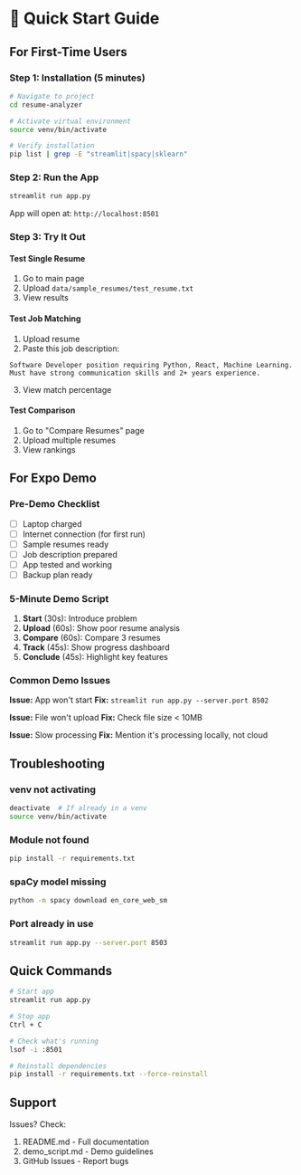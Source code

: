 # 🚀 Quick Start Guide

## For First-Time Users

### Step 1: Installation (5 minutes)

```bash
# Navigate to project
cd resume-analyzer

# Activate virtual environment
source venv/bin/activate

# Verify installation
pip list | grep -E "streamlit|spacy|sklearn"
```

### Step 2: Run the App

```bash
streamlit run app.py
```

App will open at: `http://localhost:8501`

### Step 3: Try It Out

#### Test Single Resume

1. Go to main page
2. Upload `data/sample_resumes/test_resume.txt`
3. View results

#### Test Job Matching

1. Upload resume
2. Paste this job description:

```
Software Developer position requiring Python, React, Machine Learning.
Must have strong communication skills and 2+ years experience.
```

3. View match percentage

#### Test Comparison

1. Go to "Compare Resumes" page
2. Upload multiple resumes
3. View rankings

## For Expo Demo

### Pre-Demo Checklist

- [ ] Laptop charged
- [ ] Internet connection (for first run)
- [ ] Sample resumes ready
- [ ] Job description prepared
- [ ] App tested and working
- [ ] Backup plan ready

### 5-Minute Demo Script

1. **Start** (30s): Introduce problem
2. **Upload** (60s): Show poor resume analysis
3. **Compare** (60s): Compare 3 resumes
4. **Track** (45s): Show progress dashboard
5. **Conclude** (45s): Highlight key features

### Common Demo Issues

**Issue:** App won't start
**Fix:** `streamlit run app.py --server.port 8502`

**Issue:** File won't upload
**Fix:** Check file size < 10MB

**Issue:** Slow processing
**Fix:** Mention it's processing locally, not cloud

## Troubleshooting

### venv not activating

```bash
deactivate  # If already in a venv
source venv/bin/activate
```

### Module not found

```bash
pip install -r requirements.txt
```

### spaCy model missing

```bash
python -m spacy download en_core_web_sm
```

### Port already in use

```bash
streamlit run app.py --server.port 8503
```

## Quick Commands

```bash
# Start app
streamlit run app.py

# Stop app
Ctrl + C

# Check what's running
lsof -i :8501

# Reinstall dependencies
pip install -r requirements.txt --force-reinstall
```

## Support

Issues? Check:

1. README.md - Full documentation
2. demo_script.md - Demo guidelines
3. GitHub Issues - Report bugs
